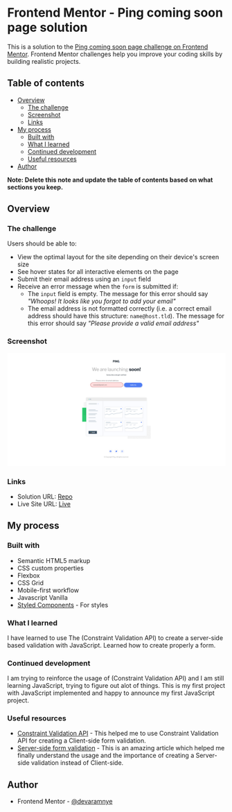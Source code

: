 # Frontend Mentor - Ping coming soon page solution

This is a solution to the [Ping coming soon page challenge on Frontend Mentor](https://www.frontendmentor.io/challenges/ping-single-column-coming-soon-page-5cadd051fec04111f7b848da). Frontend Mentor challenges help you improve your coding skills by building realistic projects. 

## Table of contents

- [Overview](#overview)
  - [The challenge](#the-challenge)
  - [Screenshot](#screenshot)
  - [Links](#links)
- [My process](#my-process)
  - [Built with](#built-with)
  - [What I learned](#what-i-learned)
  - [Continued development](#continued-development)
  - [Useful resources](#useful-resources)
- [Author](#author)

**Note: Delete this note and update the table of contents based on what sections you keep.**

## Overview

### The challenge

Users should be able to:

- View the optimal layout for the site depending on their device's screen size
- See hover states for all interactive elements on the page
- Submit their email address using an `input` field
- Receive an error message when the `form` is submitted if:
	- The `input` field is empty. The message for this error should say *"Whoops! It looks like you forgot to add your email"*
	- The email address is not formatted correctly (i.e. a correct email address should have this structure: `name@host.tld`). The message for this error should say *"Please provide a valid email address"*

### Screenshot

![](./screenshot.png)

### Links

- Solution URL: [Repo](https://github.com/devaramnye/ping-coming-soon-page)
- Live Site URL: [Live](https://devaramnye.github.io/ping-coming-soon-page/)

## My process

### Built with

- Semantic HTML5 markup
- CSS custom properties
- Flexbox
- CSS Grid
- Mobile-first workflow
- Javascript Vanilla
- [Styled Components](https://styled-components.com/) - For styles

### What I learned

I have learned to use The (Constraint Validation API) to create a server-side based validation with JavaScript. Learned how to create properly a form.

### Continued development

I am trying to reinforce the usage of (Constraint Validation API) and I am still learning JavaScript, trying to figure out alot of things. This is my first project with JavaScript implemented and happy to announce my first JavaScript project.

### Useful resources

- [Constraint Validation API](https://developer.mozilla.org/en-US/docs/Learn/Forms/Form_validation#the_constraint_validation_api) - This helped me to use Constraint Validation API for creating a Client-side form validation.
- [Server-side form validation](https://developer.mozilla.org/en-US/docs/Learn/Forms/Form_validation) - This is an amazing article which helped me finally understand the usage and the importance of creating a Server-side validation instead of Client-side.

## Author

- Frontend Mentor - [@devaramnye](https://www.frontendmentor.io/profile/devaramnye)